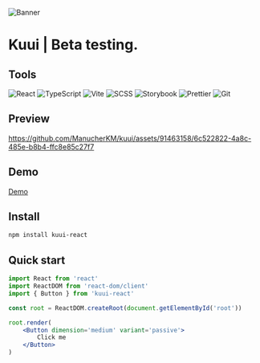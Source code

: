 ![Banner](https://github.com/ManucherKM/kuui/assets/91463158/5957a7fc-2ed9-4879-a782-e81cc99a6f50)

# Kuui | Beta testing.

## Tools

![React](https://img.shields.io/badge/-React-000?style=for-the-badge&logo=React&logoColor=5ed3f3)
![TypeScript](https://img.shields.io/badge/-TypeScript-000?style=for-the-badge&logo=TypeScript&logoColor=2f74c0)
![Vite](https://img.shields.io/badge/-Vite-000?style=for-the-badge&logo=Vite)
![SCSS](https://img.shields.io/badge/-SCSS-000?style=for-the-badge&logo=SASS&logoColor=c76393)
![Storybook](https://img.shields.io/badge/-Storybook-000?style=for-the-badge&logo=Storybook&logoColor=ff4785)
![Prettier](https://img.shields.io/badge/-Prettier-000?style=for-the-badge&logo=Prettier&logoColor=426675)
![Git](https://img.shields.io/badge/-Git-000?style=for-the-badge&logo=Git&logoColor=e84d31)

## Preview

https://github.com/ManucherKM/kuui/assets/91463158/6c522822-4a8c-485e-b8b4-ffc8e85c27f7

## Demo
[Demo](https://kuui.vercel.app)

## Install

```powershell
npm install kuui-react
```

## Quick start

```jsx
import React from 'react'
import ReactDOM from 'react-dom/client'
import { Button } from 'kuui-react'

const root = ReactDOM.createRoot(document.getElementById('root'))

root.render(
	<Button dimension='medium' variant='passive'>
		Click me
	</Button>
)
```
